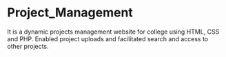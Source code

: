 # Project_Management
It is a dynamic projects management website for college using HTML, CSS and PHP. Enabled project uploads and facilitated search and access to other projects.

